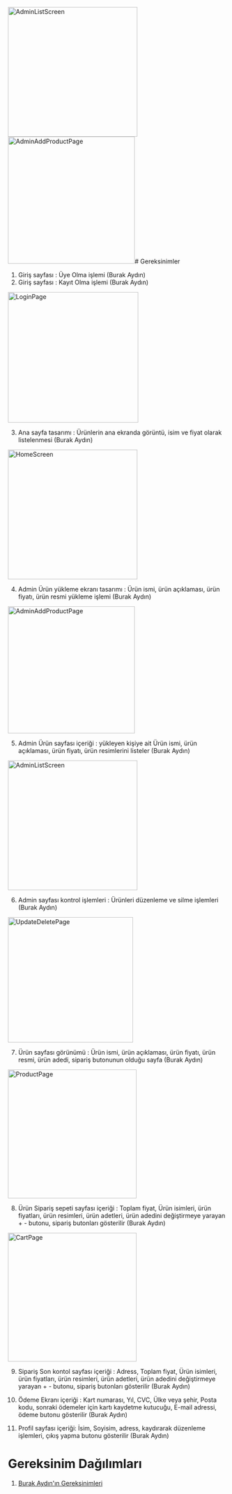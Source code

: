 <img width="297" alt="AdminListScreen" src="https://github.com/user-attachments/assets/e81b3730-f43f-4166-95f6-926f35e89cfe" /><img width="291" alt="AdminAddProductPage" src="https://github.com/user-attachments/assets/fa95ea65-cae6-4d56-a652-36d602a0e025" /># Gereksinimler
1. Giriş sayfası : Üye Olma işlemi (Burak Aydın)
2. Giriş sayfası : Kayıt Olma işlemi (Burak Aydın)
<img width="299" alt="LoginPage" src="https://github.com/user-attachments/assets/82ea8cfa-8001-42b2-a707-ee3529cbfa6c" />



3. Ana sayfa tasarımı : Ürünlerin ana ekranda görüntü, isim ve fiyat olarak listelenmesi (Burak Aydın)
<img width="297" alt="HomeScreen" src="https://github.com/user-attachments/assets/c59d8acf-8efb-49db-811c-cc50af0087d4" />

4. Admin Ürün yükleme ekranı tasarımı : Ürün ismi, ürün açıklaması, ürün fiyatı, ürün resmi yükleme işlemi (Burak Aydın)
<img width="291" alt="AdminAddProductPage" src="https://github.com/user-attachments/assets/60f9e5d3-02a4-402c-9335-b41c05f516e4" />

5. Admin Ürün sayfası içeriği : yükleyen kişiye ait Ürün ismi, ürün açıklaması, ürün fiyatı, ürün resimlerini listeler (Burak Aydın)
<img width="297" alt="AdminListScreen" src="https://github.com/user-attachments/assets/461d9204-0b1a-4042-adfe-55b2ec1e73a9" />


6. Admin sayfası kontrol işlemleri : Ürünleri düzenleme ve silme işlemleri (Burak Aydın)
<img width="287" alt="UpdateDeletePage" src="https://github.com/user-attachments/assets/fad9c22a-4d99-4d88-b1a8-a09c220bbed2" />


7. Ürün sayfası görünümü : Ürün ismi, ürün açıklaması, ürün fiyatı, ürün resmi, ürün adedi, sipariş butonunun olduğu sayfa (Burak Aydın)
<img width="295" alt="ProductPage" src="https://github.com/user-attachments/assets/074dc15b-cd62-4c78-9a25-8b741e633301" />


8. Ürün Sipariş sepeti sayfası içeriği : Toplam fiyat, Ürün isimleri, ürün fiyatları, ürün resimleri, ürün adetleri, ürün adedini değiştirmeye yarayan + - butonu, sipariş butonları gösterilir (Burak Aydın)
<img width="295" alt="CartPage" src="https://github.com/user-attachments/assets/f684f4af-989d-46a7-aa11-d4e5d0133ecd" />


9. Sipariş Son kontol sayfası içeriği : Adress, Toplam fiyat, Ürün isimleri, ürün fiyatları, ürün resimleri, ürün adetleri, ürün adedini değiştirmeye yarayan + - butonu, sipariş butonları gösterilir (Burak Aydın)


10. Ödeme Ekranı içeriği : Kart numarası, Yıl, CVC, Ülke veya şehir, Posta kodu, sonraki ödemeler için kartı kaydetme kutucuğu, E-mail adressi, ödeme butonu gösterilir (Burak Aydın)
11. Profil sayfası içeriği: İsim, Soyisim, adress, kaydırarak düzenleme işlemleri, çıkış yapma butonu gösterilir (Burak Aydın)

# Gereksinim Dağılımları
1. [Burak Aydın'ın Gereksinimleri](Burak-Aydın-Gereksinimler.md)
